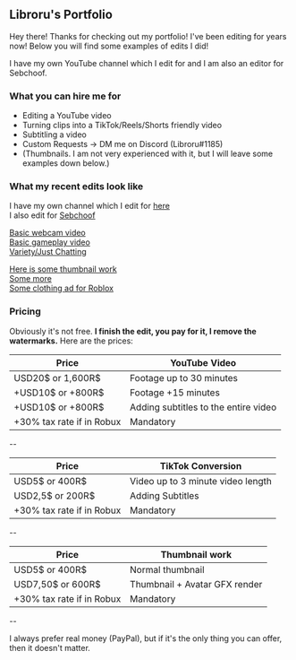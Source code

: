## Libroru's Portfolio

Hey there! Thanks for checking out my portfolio! I've been editing for years now! Below you will find some examples of edits I did!

I have my own YouTube channel which I edit for and I am also an editor for Sebchoof.

### What you can hire me for

- Editing a YouTube video
- Turning clips into a TikTok/Reels/Shorts friendly video
- Subtitling a video
- Custom Requests -> DM me on Discord (Libroru#1185)
- (Thumbnails. I am not very experienced with it, but I will leave some examples down below.)

### What my recent edits look like

I have my own channel which I edit for [here](https://www.youtube.com/channel/UCpNA4-mfV_bhbcjHBPluRpQ)  
I also edit for [Sebchoof](https://www.youtube.com/user/sebchooo)  

[Basic webcam video](https://www.youtube.com/watch?v=daRmgGOwz0Y)  
[Basic gameplay video](https://www.youtube.com/watch?v=jr1YDPolI24)  
[Variety/Just Chatting](https://www.youtube.com/watch?v=NH7qy_MLNrg)  

[Here is some thumbnail work](https://media.discordapp.net/attachments/264055287479140352/877169203260588082/thumb.png?width=984&height=554)  
[Some more](https://i9.ytimg.com/vi/XLVKH2uj0vo/maxresdefault.jpg?time=1641545700000&sqp=COT_344G&rs=AOn4CLC_osCyhy8LDEiQ-4dAClXkYTscVA)  
[Some clothing ad for Roblox](https://media.discordapp.net/attachments/264055287479140352/610057679477538816/lrectangleadoutifts.png)  

### Pricing

Obviously it's not free.
**I finish the edit, you pay for it, I remove the watermarks.**
Here are the prices:

|Price| YouTube Video |
|-----| ----------- |
|USD20$ or 1,600R$| Footage up to 30 minutes |
|+USD10$ or +800R$ | Footage +15 minutes |
|+USD10$ or +800R$ | Adding subtitles to the entire video |
|+30% tax rate if in Robux| Mandatory |  

--

|Price| TikTok Conversion |
|-----| ----------- |
|USD5$ or 400R$| Video up to 3 minute video length |
|USD2,5$ or 200R$| Adding Subtitles |
|+30% tax rate if in Robux| Mandatory |  

--

|Price| Thumbnail work |
|-----| ----------- |
|USD5$ or 400R$| Normal thumbnail |
|USD7,50$ or 600R$| Thumbnail + Avatar GFX render |
|+30% tax rate if in Robux| Mandatory |  

--

I always prefer real money (PayPal), but if it's the only thing you can offer, then it doesn't matter.